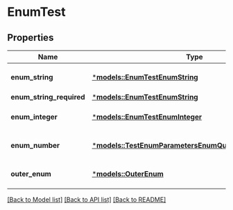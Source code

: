 # EnumTest

## Properties
Name | Type | Description | Notes
------------ | ------------- | ------------- | -------------
**enum_string** | [***models::EnumTestEnumString**](Enum_Test_enum_string.md) |  | [optional] [default to None]
**enum_string_required** | [***models::EnumTestEnumString**](Enum_Test_enum_string.md) |  | 
**enum_integer** | [***models::EnumTestEnumInteger**](Enum_Test_enum_integer.md) |  | [optional] [default to None]
**enum_number** | [***models::TestEnumParametersEnumQueryDoubleParameter**](testEnumParameters_enum_query_double_parameter.md) |  | [optional] [default to None]
**outer_enum** | [***models::OuterEnum**](OuterEnum.md) |  | [optional] [default to None]

[[Back to Model list]](../README.md#documentation-for-models) [[Back to API list]](../README.md#documentation-for-api-endpoints) [[Back to README]](../README.md)



